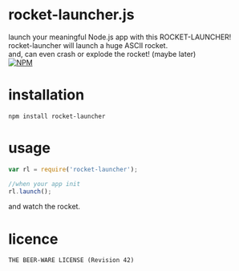 # rocket-launcher.js
launch your meaningful Node.js app with this ROCKET-LAUNCHER! <br/>
rocket-launcher will launch a huge ASCII rocket. <br/>
and, can even crash or explode the rocket! (maybe later) <br/>
[![NPM](https://nodei.co/npm/rocket-launcher.png?compact=true)](https://nodei.co/npm/rocket-launcher/)

# installation
`npm install rocket-launcher`

# usage
```js
var rl = require('rocket-launcher');

//when your app init
rl.launch();
```
and watch the rocket.

# licence
`THE BEER-WARE LICENSE (Revision 42)`
